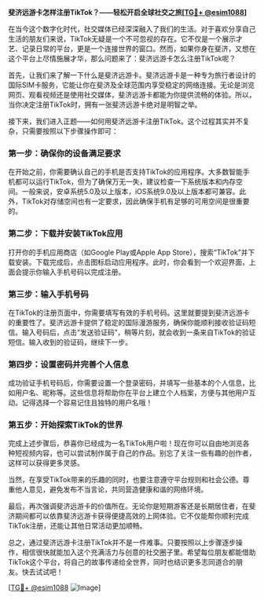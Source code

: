 **斐济远游卡怎样注册TikTok？——轻松开启全球社交之旅[[TG💪+ @esim1088](https://t.me/s/esim1088)]**

在当今这个数字化时代，社交媒体已经深深融入了我们的生活。对于喜欢分享自己生活的朋友们来说，TikTok无疑是一个不可忽视的存在。它不仅是一个展示才艺、记录日常的平台，更是一个连接世界的窗口。然而，如果你身在斐济，又想在这个平台上尽情施展才华，那么问题来了：斐济远游卡怎么注册TikTok呢？

首先，让我们来了解一下什么是斐济远游卡。斐济远游卡是一种专为旅行者设计的国际SIM卡服务，它能让你在斐济及全球范围内享受稳定的网络连接。无论是浏览网页、观看视频还是使用社交媒体，斐济远游卡都能为你提供流畅的体验。所以，当你决定注册TikTok时，拥有一张斐济远游卡绝对是明智之举。

接下来，我们进入正题——如何用斐济远游卡注册TikTok。这个过程其实并不复杂，只需要按照以下步骤操作即可：

### 第一步：确保你的设备满足要求

在开始之前，你需要确认自己的手机是否支持TikTok的应用程序。大多数智能手机都可以运行TikTok，但为了确保万无一失，建议检查一下系统版本和内存空间。一般来说，安卓系统5.0及以上版本，iOS系统9.0及以上版本都可兼容。此外，TikTok对存储空间也有一定要求，因此确保手机有足够的可用空间是很重要的。

### 第二步：下载并安装TikTok应用

打开你的手机应用商店（如Google Play或Apple App Store），搜索“TikTok”并下载安装。下载完成后，点击图标启动应用程序。此时，你会看到一个欢迎界面，上面会提示你输入手机号码以完成注册。

### 第三步：输入手机号码

在TikTok的注册页面中，你需要填写有效的手机号码。这里就要提到斐济远游卡的重要性了。斐济远游卡提供了稳定的国际漫游服务，确保你能顺利接收验证码短信。输入号码后，点击“发送验证码”，稍等片刻，就会收到一条来自TikTok的验证短信。输入收到的验证码，继续下一步。

### 第四步：设置密码并完善个人信息

成功验证手机号码后，你需要设置一个登录密码，并填写一些基本的个人信息，比如用户名、昵称等。这些信息将帮助你在平台上建立个人档案，方便与其他用户互动。记得选择一个容易记住且独特的用户名哦！

### 第五步：开始探索TikTok的世界

完成上述步骤后，恭喜你已经成为一名TikTok用户啦！现在你可以自由地浏览各种短视频内容，也可以尝试制作属于自己的作品。别忘了关注一些有趣的创作者，这样可以获得更多灵感。

当然，在享受TikTok带来的乐趣的同时，也要注意遵守平台规则和社会公德。尊重他人意见，避免发布不当言论，共同营造健康和谐的网络环境。

最后，再次强调斐济远游卡的价值所在。无论你是短期游客还是长期居住者，在斐济期间都可以依靠斐济远游卡获得便捷高效的上网体验。它不仅能帮你顺利完成TikTok注册，还能让其他日常活动更加顺畅。

总之，通过斐济远游卡注册TikTok并不是一件难事。只要按照以上步骤逐步操作，相信很快就能加入这个充满活力与创意的社交圈子里。希望每位朋友都能借助TikTok这个平台，将自己的故事传递给全世界，同时也结识更多志同道合的朋友。快去试试吧！

[[TG💪+ @esim1088](https://t.me/s/esim1088) ![Image](https://i.postimg.cc/4NQfJmqS/Snipaste-2025-05-13-00-14-12.png)]